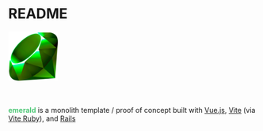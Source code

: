 # README

<img src="app/frontend/images/emerald-rb.png" width="100" />
<br><br><br>

<span style="color: #50C878; font-weight: bold;">emerald</span> is a monolith template / proof of concept built with [Vue.js](https://vuejs.org/), [Vite](https://vitejs.dev/) (via [Vite Ruby](https://vite-ruby.netlify.app/)), and [Rails](https://rubyonrails.org/)

